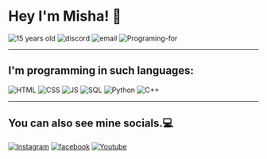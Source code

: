 # Hey I'm Misha! 👋

![15 years old](https://img.shields.io/badge/-%2015%20years%20old-ffa500?style=for-the-badge&logo=) ![discord](https://img.shields.io/badge/-w1ndr%234596-7289DA?style=for-the-badge&logo=discord&logoColor=white)
![email](https://img.shields.io/badge/-mishaks2007@gmail.com-a00000?style=for-the-badge&logo=gmail&logoColor=white)
![Programing-for](https://img.shields.io/badge/-📘%20Programming%20student%20(2/5%20year)-7289?style=for-the-badge&logo=&logoColor=white)

---

## I'm programming in such languages:
![HTML](https://img.shields.io/badge/-HTML5-FF8c00?style=for-the-badge&logo=html5&logoColor=white)
![CSS](https://img.shields.io/badge/-CSS3-008cff?style=for-the-badge&logo=CSS3&logoColor=white)
![JS](https://img.shields.io/badge/-JavaScript-e5de00?style=for-the-badge&logo=javascript&logoColor=black)
![SQL](https://img.shields.io/badge/-SQL-ababab?style=for-the-badge&logo=mysql&logoColor=white)
![Python](https://img.shields.io/badge/-Python-6bbbe3?style=for-the-badge&logo=python&logoColor=white)
![C++](https://img.shields.io/badge/-C++-0000ff?style=for-the-badge&logo=C%2b%2b&logoColor=white)






---
## You can also see mine socials.💻
<a href="https://instagram.com/m1sha4ks/">![Instagram](https://img.shields.io/badge/-Instagram-ff00ff?style=for-the-badge&logo=instagram&logoColor=white)</a>
<a href="https://www.facebook.com/people/Misha-Aksonow/100041779002683/">![facebook](https://img.shields.io/badge/-FACEBOOK-0000ff?style=for-the-badge&logo=facebook&logoColor=white)</a>
<a href="https://www.youtube.com/channel/UCOqaR45g74g1ihZpORoyX3Q">![Youtube](https://img.shields.io/badge/-youtube-ff0000?style=for-the-badge&logo=youtube&logoColor=white)</a>





